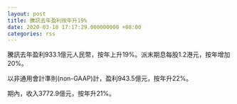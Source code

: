 ```yaml
---
layout: post
title: 騰訊去年盈利按年升19%
date: 2020-03-18 17:17:29.000000000 +08:00
categories: rss
---
```


騰訊去年盈利933.1億元人民幣，按年上升19%。派末期息每股1.2港元，按年增加20%。

以非通用會計準則(non-GAAP)計，盈利943.5億元，按年升22%。

期內，收入3772.9億元，按年升21%。
